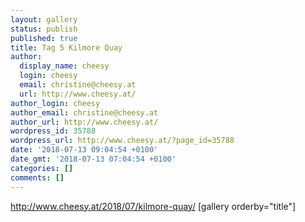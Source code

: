 ```yaml
---
layout: gallery
status: publish
published: true
title: Tag 5 Kilmore Quay
author:
  display_name: cheesy
  login: cheesy
  email: christine@cheesy.at
  url: http://www.cheesy.at/
author_login: cheesy
author_email: christine@cheesy.at
author_url: http://www.cheesy.at/
wordpress_id: 35788
wordpress_url: http://www.cheesy.at/?page_id=35788
date: '2018-07-13 09:04:54 +0100'
date_gmt: '2018-07-13 07:04:54 +0100'
categories: []
comments: []
---
```

http://www.cheesy.at/2018/07/kilmore-quay/
[gallery orderby="title"]
